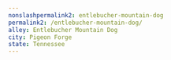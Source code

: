 ```yaml
---
﻿nonslashpermalink2: entlebucher-mountain-dog
permalink2: /entlebucher-mountain-dog/
alley: Entlebucher Mountain Dog
city: Pigeon Forge
state: Tennessee
---
```

